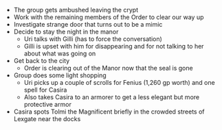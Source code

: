 <!-- TITLE: April 6, 2019 -->
<!-- SUBTITLE: A quick summary of 2019 04 06 -->

* The group gets ambushed leaving the crypt
* Work with the remaining members of the Order to clear our way up
* Investigate strange door that turns out to be a mimic
* Decide to stay the night in the manor
	* Uri talks with Gilli (has to force the conversation)
	* Gilli is upset with him for disappearing and for not talking to her about what was going on
* Get back to the city 
	* Order is clearing out of the Manor now that the seal is gone
* Group does some light shopping
	* Uri picks up a couple of scrolls for Fenius (1,260 gp worth) and one spell for Casira
	* Also takes Casira to an armorer to get a less elegant but more protective armor
* Casira spots Tolmi the Magnificent briefly in the crowded streets of Lexgate near the docks